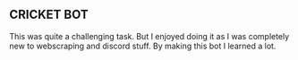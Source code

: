 ## CRICKET BOT
This was quite a challenging task. But I enjoyed doing it as I was completely new to webscraping and discord stuff. By making this bot I learned a lot.

